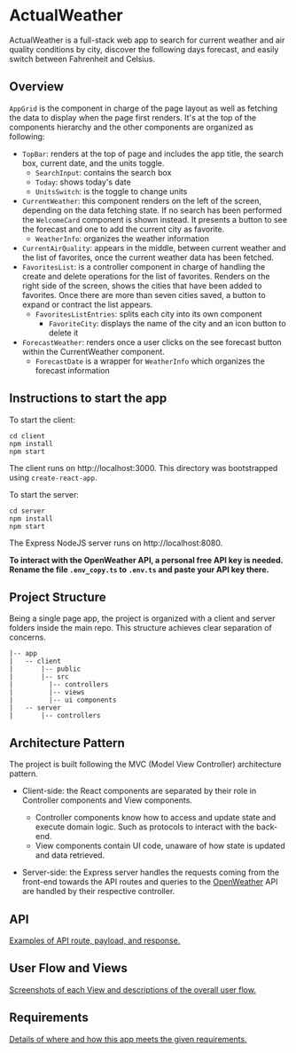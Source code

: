 # ActualWeather

ActualWeather is a full-stack web app to search for current weather and air quality conditions by city, discover the following days forecast, and easily switch between Fahrenheit and Celsius.


## Overview

`AppGrid` is the component in charge of the page layout as well as fetching the data to display when the page first renders. It's at the top of the components hierarchy and the other components are organized as following:
* `TopBar`: renders at the top of page and includes the app title, the search box, current date, and the units toggle.
  * `SearchInput`: contains the search box
  * `Today`: shows today's date
  * `UnitsSwitch`: is the toggle to change units
*  `CurrentWeather`: this component renders on the left of the screen, depending on the data fetching state. If no search has been performed the `WelcomeCard` component is shown instead. It presents a button to see the forecast and one to add the current city as favorite.
    * `WeatherInfo`: organizes the weather information
* `CurrentAirQuality`: appears in the middle, between current weather and the list of favorites, once the current weather data has been fetched.
* `FavoritesList`: is a controller component in charge of handling the create and delete operations for the list of favorites. Renders on the right side of the screen, shows the cities that have been added to favorites. Once there are more than seven cities saved, a button to expand or contract the list appears.
  * `FavoritesListEntries`: splits each city into its own component
    * `FavoriteCity`: displays the name of the city and an icon button to delete it
* `ForecastWeather`: renders once a user clicks on the see forecast button within the CurrentWeather component.
  * `ForecastDate` is a wrapper for `WeatherInfo` which organizes the forecast information


## Instructions to start the app

To start the client:
```
cd client
npm install
npm start
```

The client runs on http://localhost:3000. This directory was bootstrapped using `create-react-app`.


To start the server:
```
cd server
npm install
npm start
```

The Express NodeJS server runs on http://localhost:8080.

**To interact with the OpenWeather API, a personal free API key is needed. Rename the file `.env_copy.ts` to `.env.ts` and paste your API key there.**


## Project Structure

Being a single page app, the project is organized with a client and server folders inside the main repo. This structure achieves clear separation of concerns.

```
|-- app
|   -- client
|       |-- public
|       |-- src
|         |-- controllers
|         |-- views
|         |-- ui components
|   -- server
|       |-- controllers
```


## Architecture Pattern

The project is built following the MVC (Model View Controller) architecture pattern.
* Client-side: the React components are separated by their role in Controller components and View components.
  * Controller components know how to access and update state and execute domain logic. Such as protocols to interact with the back-end.
  * View components contain UI code, unaware of how state is updated and data retrieved.

* Server-side: the Express server handles the requests coming from the front-end towards the API routes and queries to the [OpenWeather](https://openweathermap.org/api) API are handled by their respective controller.


## API

[Examples of API route, payload, and response.](api.md)


## User Flow and Views

[Screenshots of each View and descriptions of the overall user flow.](appViews.md)


## Requirements

[Details of where and how this app meets the given requirements.](requirements.md)
